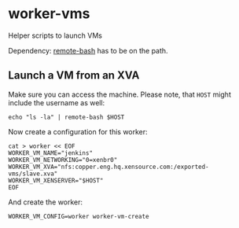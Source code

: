 worker-vms
==========

Helper scripts to launch VMs

Dependency: [remote-bash](https://github.com/citrix-openstack/remote-bash) has
to be on the path.

## Launch a VM from an XVA

Make sure you can access the machine. Please note, that `HOST` might include
the username as well:

    echo "ls -la" | remote-bash $HOST

Now create a configuration for this worker:

    cat > worker << EOF
    WORKER_VM_NAME="jenkins"
    WORKER_VM_NETWORKING="0=xenbr0"
    WORKER_VM_XVA="nfs:copper.eng.hq.xensource.com:/exported-vms/slave.xva"
    WORKER_VM_XENSERVER="$HOST"
    EOF

And create the worker:

    WORKER_VM_CONFIG=worker worker-vm-create
